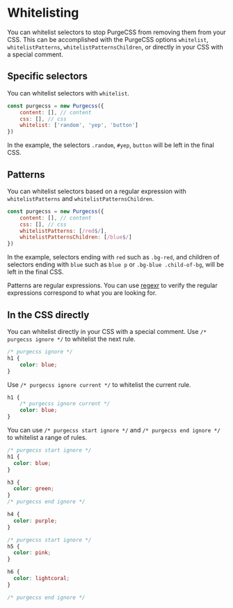 # Whitelisting

You can whitelist selectors to stop PurgeCSS from removing them from your CSS. This can be accomplished with the PurgeCSS options `whitelist`, `whitelistPatterns`, `whitelistPatternsChildren`, or directly in your CSS with a special comment.

## Specific selectors

You can whitelist selectors with `whitelist`.

```javascript
const purgecss = new Purgecss({
    content: [], // content
    css: [], // css
    whitelist: ['random', 'yep', 'button']
})
```

In the example, the selectors `.random`, `#yep`, `button` will be left in the final CSS.

## Patterns

You can whitelist selectors based on a regular expression with `whitelistPatterns` and `whitelistPatternsChildren`.

```javascript
const purgecss = new Purgecss({
    content: [], // content
    css: [], // css
    whitelistPatterns: [/red$/],
    whitelistPatternsChildren: [/blue$/]
})
```

In the example, selectors ending with `red` such as `.bg-red`, and children of selectors ending with `blue` such as `blue p` or `.bg-blue .child-of-bg`, will be left in the final CSS.

Patterns are regular expressions. You can use [regexr](https://regexr.com) to verify the regular expressions correspond to what you are looking for.

## In the CSS directly

You can whitelist directly in your CSS with a special comment.
Use `/* purgecss ignore */` to whitelist the next rule.

```css
/* purgecss ignore */
h1 {
    color: blue;
}
```

Use `/* purgecss ignore current */` to whitelist the current rule.

```css
h1 {
    /* purgecss ignore current */
    color: blue;
}
```

You can use `/* purgecss start ignore */` and `/* purgecss end ignore */` to whitelist a range of rules.

```css
/* purgecss start ignore */
h1 {
  color: blue;
}

h3 {
  color: green;
}
/* purgecss end ignore */

h4 {
  color: purple;
}

/* purgecss start ignore */
h5 {
  color: pink;
}

h6 {
  color: lightcoral;
}

/* purgecss end ignore */
```

